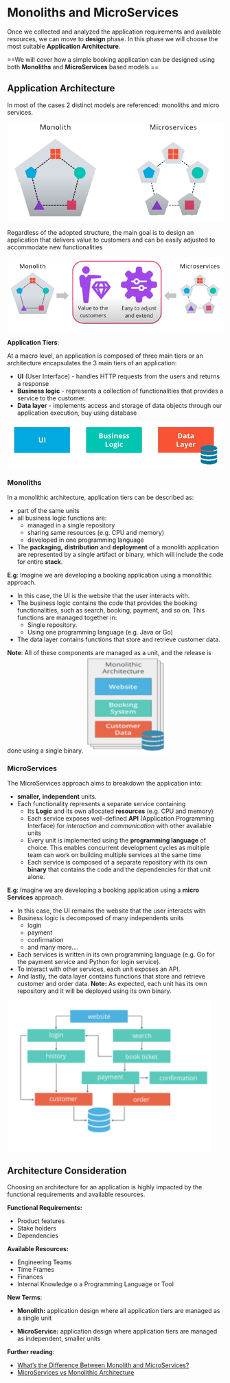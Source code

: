 # Monoliths and MicroServices

Once we collected and analyzed the application requirements and available resources, we can move to **design** phase.
In this phase we will choose the most suitable **Application Architecture**.

==We will cover how a simple booking application can be designed using both **Monoliths** and **MicroServices** based models.==

## Application Architecture

In most of the cases 2 distinct models are referenced: monoliths and micro services.

![Architecture Models](3.1.MonolithsAndMicroservices.png)

Regardless of the adopted structure, the main goal is to design an application that delivers value to customers and can be easily adjusted to accommodate new functionalities

![Application Architecture](3.2.ApplicationArchitecture.png)

 **Application Tiers**:

At a macro level, an application is composed of three main tiers or an architecture encapsulates the 3 main tiers of an application:

* **UI** (User Interface) - handles HTTP requests from the users and returns a response
* **Business logic** - represents a collection of functionalities that provides a service to the customer.
* **Data layer** - implements access and storage of data objects through our application execution, buy using database

![Application Tiers](3.3.ApplicationTier.png)

### Monoliths

In a monolithic architecture, application tiers can be described as:

* part of the same units
* all business logic functions are:
  * managed in a single repository
  * sharing same resources (e.g. CPU and memory)
  * developed in one programming language
* The **packaging,** **distribution** and  **deployment** of a monolith application are  represented by a single artifact or binary, which will include the code for entire  **stack**.

**E.g**: Imagine we are developing a booking application using a monolithic approach.

* In this case, the UI is the website that the user interacts with.
* The business logic contains the code that provides the booking functionalities, such as search, booking, payment, and so on. This functions are managed together in:
  * Single repository.
  * Using one programming language (e.g. Java or Go) 
* The data layer contains functions that store and retrieve customer data.

**Note**: All of these components are managed as a unit, and the release is done using a single binary.
![Monoliths](3.4.Monoliths.png)

### MicroServices

The MicroServices approach aims to breakdown the application into:

* **smaller,** **independent** units.
* Each functionality represents a separate service containing
  * Its **Logic** and its own allocated **resources** (e.g. CPU and memory)
  * Each service exposes well-defined **API** (Application Programming Interface) for *interaction* and *communication* with other available units
  * Every unit is implemented using the **programming language** of choice. This enables concurrent development cycles as multiple team can work on building multiple services at the same time
  * Each service is composed of a separate repository with its own **binary** that contains the code and the dependencies for that unit alone.

**E.g**: Imagine we are developing a booking application using a **micro Services** approach.

* In this case, the UI remains the website that the user interacts with
* Business logic is decomposed of many independents units
  * login
  * payment
  * confirmation
  * and many more....
* Each services is written in its own programming language (e.g. Go for the payment service and Python for login service).
* To interact with other services, each unit exposes an API.
* And lastly, the data layer contains functions that store and retrieve customer and order data.
**Note:** As expected, each unit has its own repository and it will be deployed using its own binary.

![MicroServices](3.5.MicroServices.png)

## Architecture Consideration

Choosing an architecture for an application is highly impacted by the functional requirements and available resources.

**Functional Requirements:**

* Product features
* Stake holders
* Dependencies

**Available Resources:**

* Engineering Teams
* Time Frames
* Finances
* Internal Knowledge o a Programming Language or Tool

**New Terms**:

* **Monolith:** application design where all application tiers are managed as a single unit
  
* **MicroService:** application design where application tiers are managed as independent, smaller units

**Further reading**:

* [What’s the Difference Between Monolith and MicroServices?](https://nordicapis.com/whats-the-difference-between-monolith-and-microservices/)
* [MicroServices vs Monolithic Architecture](https://www.mulesoft.com/resources/api/microservices-vs-monolithic)
